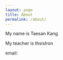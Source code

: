 ```yaml
---
layout: page
title: About
permalink: /about/
---
```


My name is Taesan Kang 

My teacher is thsisIron

email: 
